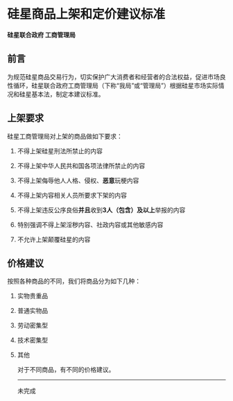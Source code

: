 # 硅星商品上架和定价建议标准

**硅星联合政府 工商管理局**

## 前言

为规范硅星商品交易行为，切实保护广大消费者和经营者的合法权益，促进市场良性循环，硅星联合政府工商管理局（下称“我局”或“管理局”）根据硅星市场实际情况和硅星基本法，制定本建议标准。

## 上架要求

硅星工商管理局对上架的商品做如下要求：

1. 不得上架硅星刑法所禁止的内容

2. 不得上架中华人民共和国各项法律所禁止的内容

3. 不得上架侮辱他人人格、侵权、**恶意**玩梗内容

4. 不得上架内容相关人员所要求下架的内容

5. 不得上架违反公序良俗**并且**收到**3人（包含）及以上**举报的内容

6. 特别强调不得上架淫秽内容、社政内容或其他敏感内容

7. 不允许上架颠覆硅星的内容

## 价格建议

按照各种商品的不同，我们将商品分为如下几种：

1. 实物贵重品

2. 普通实物品

3. 劳动密集型

4. 技术密集型

5. 其他

   对于不同商品，有不同的价格建议。

   ---

   未完成
